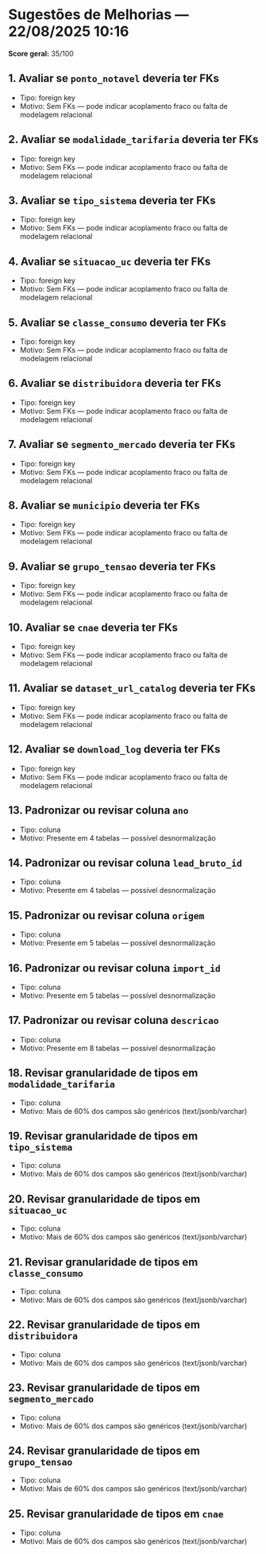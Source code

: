 # Sugestões de Melhorias — 22/08/2025 10:16

**Score geral:** 35/100

## 1. Avaliar se `ponto_notavel` deveria ter FKs
- Tipo: foreign key
- Motivo: Sem FKs — pode indicar acoplamento fraco ou falta de modelagem relacional

## 2. Avaliar se `modalidade_tarifaria` deveria ter FKs
- Tipo: foreign key
- Motivo: Sem FKs — pode indicar acoplamento fraco ou falta de modelagem relacional

## 3. Avaliar se `tipo_sistema` deveria ter FKs
- Tipo: foreign key
- Motivo: Sem FKs — pode indicar acoplamento fraco ou falta de modelagem relacional

## 4. Avaliar se `situacao_uc` deveria ter FKs
- Tipo: foreign key
- Motivo: Sem FKs — pode indicar acoplamento fraco ou falta de modelagem relacional

## 5. Avaliar se `classe_consumo` deveria ter FKs
- Tipo: foreign key
- Motivo: Sem FKs — pode indicar acoplamento fraco ou falta de modelagem relacional

## 6. Avaliar se `distribuidora` deveria ter FKs
- Tipo: foreign key
- Motivo: Sem FKs — pode indicar acoplamento fraco ou falta de modelagem relacional

## 7. Avaliar se `segmento_mercado` deveria ter FKs
- Tipo: foreign key
- Motivo: Sem FKs — pode indicar acoplamento fraco ou falta de modelagem relacional

## 8. Avaliar se `municipio` deveria ter FKs
- Tipo: foreign key
- Motivo: Sem FKs — pode indicar acoplamento fraco ou falta de modelagem relacional

## 9. Avaliar se `grupo_tensao` deveria ter FKs
- Tipo: foreign key
- Motivo: Sem FKs — pode indicar acoplamento fraco ou falta de modelagem relacional

## 10. Avaliar se `cnae` deveria ter FKs
- Tipo: foreign key
- Motivo: Sem FKs — pode indicar acoplamento fraco ou falta de modelagem relacional

## 11. Avaliar se `dataset_url_catalog` deveria ter FKs
- Tipo: foreign key
- Motivo: Sem FKs — pode indicar acoplamento fraco ou falta de modelagem relacional

## 12. Avaliar se `download_log` deveria ter FKs
- Tipo: foreign key
- Motivo: Sem FKs — pode indicar acoplamento fraco ou falta de modelagem relacional

## 13. Padronizar ou revisar coluna `ano`
- Tipo: coluna
- Motivo: Presente em 4 tabelas — possível desnormalização

## 14. Padronizar ou revisar coluna `lead_bruto_id`
- Tipo: coluna
- Motivo: Presente em 4 tabelas — possível desnormalização

## 15. Padronizar ou revisar coluna `origem`
- Tipo: coluna
- Motivo: Presente em 5 tabelas — possível desnormalização

## 16. Padronizar ou revisar coluna `import_id`
- Tipo: coluna
- Motivo: Presente em 5 tabelas — possível desnormalização

## 17. Padronizar ou revisar coluna `descricao`
- Tipo: coluna
- Motivo: Presente em 8 tabelas — possível desnormalização

## 18. Revisar granularidade de tipos em `modalidade_tarifaria`
- Tipo: coluna
- Motivo: Mais de 60% dos campos são genéricos (text/jsonb/varchar)

## 19. Revisar granularidade de tipos em `tipo_sistema`
- Tipo: coluna
- Motivo: Mais de 60% dos campos são genéricos (text/jsonb/varchar)

## 20. Revisar granularidade de tipos em `situacao_uc`
- Tipo: coluna
- Motivo: Mais de 60% dos campos são genéricos (text/jsonb/varchar)

## 21. Revisar granularidade de tipos em `classe_consumo`
- Tipo: coluna
- Motivo: Mais de 60% dos campos são genéricos (text/jsonb/varchar)

## 22. Revisar granularidade de tipos em `distribuidora`
- Tipo: coluna
- Motivo: Mais de 60% dos campos são genéricos (text/jsonb/varchar)

## 23. Revisar granularidade de tipos em `segmento_mercado`
- Tipo: coluna
- Motivo: Mais de 60% dos campos são genéricos (text/jsonb/varchar)

## 24. Revisar granularidade de tipos em `grupo_tensao`
- Tipo: coluna
- Motivo: Mais de 60% dos campos são genéricos (text/jsonb/varchar)

## 25. Revisar granularidade de tipos em `cnae`
- Tipo: coluna
- Motivo: Mais de 60% dos campos são genéricos (text/jsonb/varchar)

